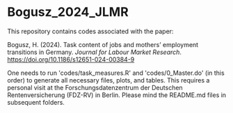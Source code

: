 # Bogusz_2024_JLMR

This repository contains codes associated with the paper:

Bogusz, H. (2024). Task content of jobs and mothers’ employment transitions in Germany. *Journal for Labour Market Research*. https://doi.org/10.1186/s12651-024-00384-9

One needs to run 'codes/task_measures.R' and 'codes/0_Master.do' (in this order) to generate all necessary files, plots, and tables. This requires a personal visit at the Forschungsdatenzentrum der Deutschen Rentenversicherung (FDZ-RV) in Berlin. Please mind the README.md files in subsequent folders.
